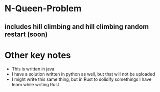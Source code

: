 # N-Queen-Problem
includes hill climbing and hill climbing random restart (soon)
---
# Other key notes
- This is written in java
- I have a solution written in python as well, but that will not be uploaded
- I might write this same thing, but in Rust to solidify somethings I have learn while writing Rust
